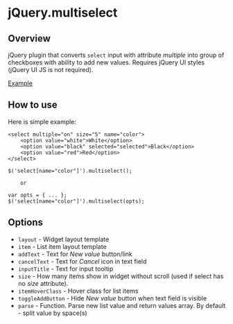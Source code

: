 jQuery.multiselect
==================

Overview
--------

jQuery plugin that converts `select` input with attribute *multiple* into group of checkboxes with ability to add new values. Requires jQuery UI styles (jQuery UI JS is not required).

[Example](http://std42.ru/jquery-multiselect/)

How to use
----------

Here is simple example:

	<select multiple="on" size="5" name="color">
		<option value="white">White</option>
		<option value="black" selected="selected">Black</option>
		<option value="red">Red</option>
	</select>

	$('select[name="color"]').multiselect();

		or 

	var opts = { ... };
	$('select[name="color"]').multiselect(opts);


Options
-------

* `layout` - Widget layout template
* `item` - List item layout template
* `addText` - Text for *New value* button/link
* `cancelText` - Text for *Cancel* icon in text field
* `inputTitle` - Text for input tooltip
* `size` - How many items show in widget without scroll (used if select has no *size* attribute).
* `itemHoverClass` - Hover class for list items
* `toggleAddButton` - Hide *New value* button when text field is visible
* `parse` - Function. Parse new list value and return values array. By default - split value by space(s)


